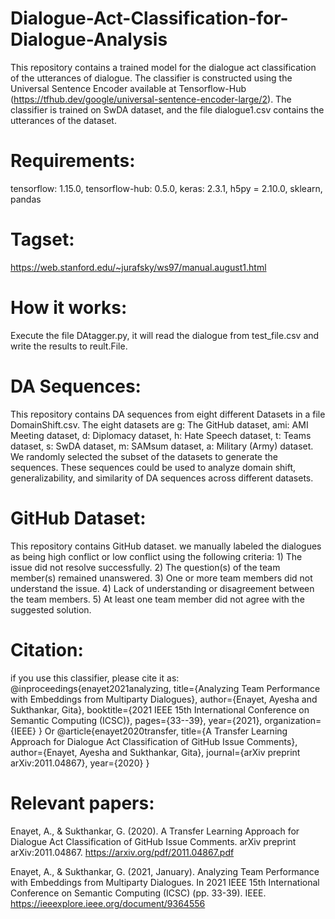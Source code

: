 # Dialogue-Act-Classification-for-Dialogue-Analysis
This repository contains a trained model for the dialogue act classification of the utterances of dialogue. The classifier is constructed using the Universal Sentence Encoder available at Tensorflow-Hub (https://tfhub.dev/google/universal-sentence-encoder-large/2). The classifier is trained on SwDA dataset, and the file dialogue1.csv contains the utterances of the dataset. 
# Requirements:
  tensorflow: 1.15.0,
  tensorflow-hub: 0.5.0,
  keras: 2.3.1,
  h5py = 2.10.0,
  sklearn,
  pandas 
# Tagset:
https://web.stanford.edu/~jurafsky/ws97/manual.august1.html
# How it works:
Execute the file DAtagger.py, it will read the dialogue from test_file.csv and write the results to reult.File.
# DA Sequences:
This repository contains DA sequences from eight different Datasets in a file DomainShift.csv. The eight datasets are g: The GitHub dataset, ami: AMI Meeting dataset, d: Diplomacy dataset, h: Hate Speech dataset, t: Teams dataset,  s: SwDA dataset, m: SAMsum dataset, a: Military (Army) dataset. We randomly selected the subset of the datasets to generate the sequences. These sequences could be used to analyze domain shift, generalizability, and similarity of DA sequences across different datasets.
# GitHub Dataset:
This repository contains GitHub dataset. we manually labeled the dialogues as being high conflict or low conflict using the following criteria:
    1) The issue did not resolve successfully.
    2) The question(s) of the team member(s) remained unanswered.
    3) One or more team members did not understand the issue.
    4) Lack of understanding or disagreement between the team members.
    5) At least one team member did not agree with the suggested solution.
# Citation:
if you use this classifier, please cite it as:
@inproceedings{enayet2021analyzing,
  title={Analyzing Team Performance with Embeddings from Multiparty Dialogues},
  author={Enayet, Ayesha and Sukthankar, Gita},
  booktitle={2021 IEEE 15th International Conference on Semantic Computing (ICSC)},
  pages={33--39},
  year={2021},
  organization={IEEE}
}
Or
@article{enayet2020transfer,
  title={A Transfer Learning Approach for Dialogue Act Classification of GitHub Issue Comments},
  author={Enayet, Ayesha and Sukthankar, Gita},
  journal={arXiv preprint arXiv:2011.04867},
  year={2020}
}
# Relevant papers:
  Enayet, A., & Sukthankar, G. (2020). A Transfer Learning Approach for Dialogue Act Classification of GitHub Issue Comments. arXiv preprint arXiv:2011.04867.
  https://arxiv.org/pdf/2011.04867.pdf
  
 Enayet, A., & Sukthankar, G. (2021, January). Analyzing Team Performance with Embeddings from Multiparty Dialogues. In 2021 IEEE 15th International Conference on Semantic Computing (ICSC) (pp. 33-39). IEEE.
 https://ieeexplore.ieee.org/document/9364556
